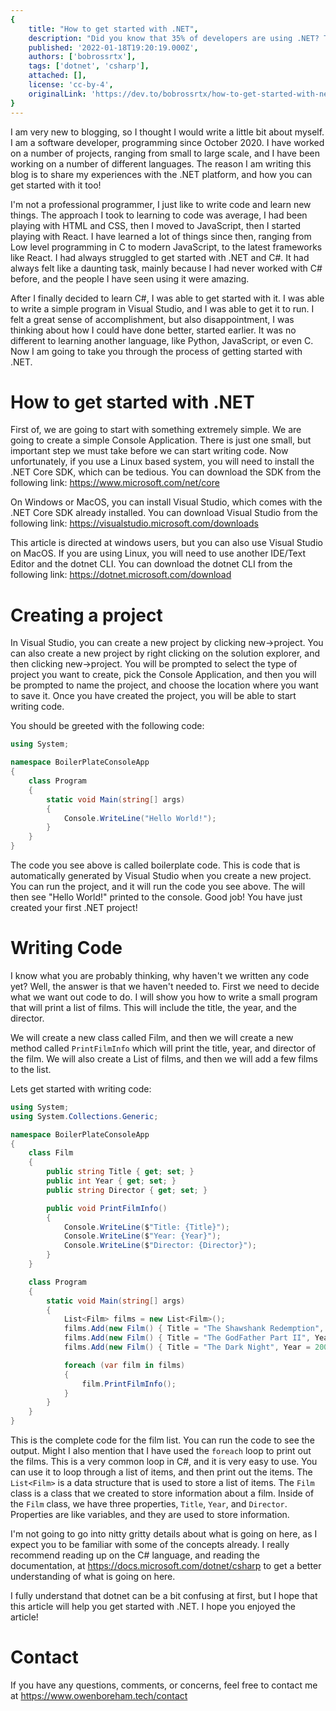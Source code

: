 ```yaml
---
{
    title: "How to get started with .NET",
    description: "Did you know that 35% of developers are using .NET? This is a great article to read to get started with .NET.",
    published: '2022-01-18T19:20:19.000Z',
    authors: ['bobrossrtx'],
    tags: ['dotnet', 'csharp'],
    attached: [],
    license: 'cc-by-4',
    originalLink: 'https://dev.to/bobrossrtx/how-to-get-started-with-net-50bh'
}
---
```


I am very new to blogging, so I thought I would write a little bit about myself. I am a software developer, programming since October 2020.
I have worked on a number of projects, ranging from small to large scale, and I have been working on a number of different languages.
The reason I am writing this blog is to share my experiences with the .NET platform, and how you can get started with it too!

I'm not a professional programmer, I just like to write code and learn new things. The approach I took to learning to code was average,
I had been playing with HTML and CSS, then I moved to JavaScript, then I started playing with React. I have learned a lot of things since then,
ranging from Low level programming in C to modern JavaScript, to the latest frameworks like React. I had always struggled to get started with .NET and
C#. It had always felt like a daunting task, mainly because I had never worked with C# before, and the people I have seen using it were amazing.

After I finally decided to learn C#, I was able to get started with it. I was able to write a simple program in Visual Studio, and I was able to
get it to run. I felt a great sense of accomplishment, but also disappointment, I was thinking about how I could have done better, started earlier.
It was no different to learning another language, like Python, JavaScript, or even C. Now I am going to take you through the process of getting started with
.NET.

# How to get started with .NET

First of, we are going to start with something extremely simple. We are going to create a simple Console Application. There is just one small, but important
step we must take before we can start writing code. Now unfortunately, if you use a Linux based system, you will need to install the .NET Core SDK, which can
be tedious. You can download the SDK from the following link: https://www.microsoft.com/net/core

On Windows or MacOS, you can install Visual Studio, which comes with the .NET Core SDK already installed. You can download Visual Studio from the following
link: https://visualstudio.microsoft.com/downloads

This article is directed at windows users, but you can also use Visual Studio on MacOS. If you are using Linux, you will need to use another IDE/Text Editor
and the dotnet CLI. You can download the dotnet CLI from the following link: https://dotnet.microsoft.com/download

# Creating a project

In Visual Studio, you can create a new project by clicking new->project. You can also create a new project by right clicking on the solution explorer, and
then clicking new->project. You will be prompted to select the type of project you want to create, pick the Console Application, and then you will be prompted
to name the project, and choose the location where you want to save it. Once you have created the project, you will be able to start writing code.

You should be greeted with the following code:
```cs
using System;

namespace BoilerPlateConsoleApp
{
    class Program
    {
        static void Main(string[] args)
        {
            Console.WriteLine("Hello World!");
        }
    }
}
```

The code you see above is called boilerplate code. This is code that is automatically generated by Visual Studio when you create a new project. You can
run the project, and it will run the code you see above. The will then see "Hello World!" printed to the console. Good job! You have just created your
first .NET project!

# Writing Code

I know what you are probably thinking, why haven't we written any code yet? Well, the answer is that we haven't needed to. First we need to decide what
we want out code to do. I will show you how to write a small program that will print a list of films. This will include the title, the year, and the director.

We will create a new class called Film, and then we will create a new method called `PrintFilmInfo` which will print the title, year, and director of the film.
We will also create a List of films, and then we will add a few films to the list.

Lets get started with writing code:
```cs
using System;
using System.Collections.Generic;

namespace BoilerPlateConsoleApp
{
    class Film
    {
        public string Title { get; set; }
        public int Year { get; set; }
        public string Director { get; set; }

        public void PrintFilmInfo()
        {
            Console.WriteLine($"Title: {Title}");
            Console.WriteLine($"Year: {Year}");
            Console.WriteLine($"Director: {Director}");
        }
    }

    class Program
    {
        static void Main(string[] args)
        {
            List<Film> films = new List<Film>();
            films.Add(new Film() { Title = "The Shawshank Redemption", Year = 1994, Director = "Frank Darabont" });
            films.Add(new Film() { Title = "The GodFather Part II", Year = 1974, Director = "Francis Ford Coppola" });
            films.Add(new Film() { Title = "The Dark Night", Year = 2008, Director = "Christopher Nolan" });

            foreach (var film in films)
            {
                film.PrintFilmInfo();
            }
        }
    }
}
```

This is the complete code for the film list. You can run the code to see the output. Might I also mention that I have used the `foreach` loop to print out
the films. This is a very common loop in C#, and it is very easy to use. You can use it to loop through a list of items, and then print out the items.
The `List<Film>` is a data structure that is used to store a list of items. The `Film` class is a class that we created to store information about a film.
Inside of the `Film` class, we have three properties, `Title`, `Year`, and `Director`. Properties are like variables, and they are used to store information.

I'm not going to go into nitty gritty details about what is going on here, as I expect you to be familiar with some of the concepts already. I really recommend
reading up on the C# language, and reading the documentation, at https://docs.microsoft.com/dotnet/csharp to get a better understanding of what is going on here.

I fully understand that dotnet can be a bit confusing at first, but I hope that this article will help you get started with .NET. I hope you enjoyed the article!

# Contact

If you have any questions, comments, or concerns, feel free to contact me at https://www.owenboreham.tech/contact
